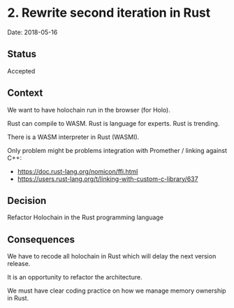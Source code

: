 # 2. Rewrite second iteration in Rust

Date: 2018-05-16

## Status

Accepted

## Context

We want to have holochain run in the browser (for Holo).

Rust can compile to WASM. Rust is language for experts. Rust is trending.

There is a WASM interpreter in Rust (WASMI).

Only problem might be problems integration with Promether / linking against C++:
* https://doc.rust-lang.org/nomicon/ffi.html
* https://users.rust-lang.org/t/linking-with-custom-c-library/637


## Decision

Refactor Holochain in the Rust programming language

## Consequences

We have to recode all holochain in Rust which will delay the next version release.

It is an opportunity to refactor the architecture.

We must have clear coding practice on how we manage memory ownership in Rust.
